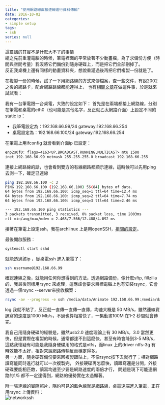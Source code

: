 ```yaml
---
title: "使用網路線直接連線進行資料傳輸"
date: 2016-10-02
categories:
- simple setup
tags:
- ssh
series: null
---
```


這篇講的其實不是什麼大不了的事情  
總之先前重灌電腦的時候，筆電裡面的平常放著不少動畫檔，為了求備份方便（時間與空間考量）我沒將它們備份到隨身硬碟上，而是把它們全部刪掉了。   
反正我桌機上還有同樣的動畫資料夾，想說重灌過後再把它們複製一份就是了。  
<!--more-->

在複製一份的時候，試了一下用網路線的方式來傳檔案，查一些文件，有說2002 之後的網路卡，配合網路跳線都能連得上，
也有[相關文章](http://askubuntu.com/questions/22835/how-to-network-two-ubuntu-computers-using-ethernet-without-a-router)在做這件事，於是就來試試看：   

我有一台筆電跟一台桌電，大致的設定如下： 首先是在兩端都接上網路線，分別在筆電和桌電的eth0（也可能是其他名字，反正就乙太網路介面）上設定不同的static ip：  

* 我筆電設定為：192.168.66.99/24 gateway:192.168.66.254   
* 桌電設定為：192.168.66.100/24 gateway:192.168.66.254   

在筆電上用ifconfig 就會看到介面ip 已設定：   
```txt
enp2s0f0: flags=4163<UP,BROADCAST,RUNNING,MULTICAST> mtu 1500
inet 192.168.66.99 netmask 255.255.255.0 broadcast 192.168.66.255
```
連接上網路線的話，也會看到雙方的有線網路都顯示連線，這時候可以先用ping 去測一下，確定已連線  
```bash
ping 192.168.66.100 -c 3
PING 192.168.66.100 (192.168.66.100) 56(84) bytes of data.
64 bytes from 192.168.66.100: icmp_seq=1 ttl=64 time=12.4 ms
64 bytes from 192.168.66.100: icmp_seq=2 ttl=64 time=7.74 ms
64 bytes from 192.168.66.100: icmp_seq=3 ttl=64 time=2.46 ms

--- 192.168.66.100 ping statistics ---
3 packets transmitted, 3 received, 0% packet loss, time 2003ms
rtt min/avg/max/mdev = 2.468/7.566/12.488/4.092 ms
```

接著在筆電上設定ssh，我在archlinux 上是用openSSH，[相關的設定](http://smalldd.pixnet.net/blog/post/24627330-arch-linux-%E5%AE%89%E8%A3%9D-openssh)。

最後開啟服務：  
```bash
systemctl start sshd
```
就能透過該ip ，從桌電ssh 進入筆電了：  
```bash
ssh username@192.168.66.99
```

確認連線之後，就能用任何你想得到的方法，透過網路備份，像什麼sftp, fillzilla 的，我最後同樣用rsync 來處理，這應該會要求目標電腦上也有安裝rsync，它會透過一個rsync --server來接收檔案：  
```bash
rsync -av --progress -e ssh /media/data/Animate 192.168.66.99:/media/data
```

log 我就不貼了，反正就一直傳一直傳一直傳，均速大概是 50 MB/s，雖然連線資訊寫的速度是1000 Mb/s，不過也算相當快了，一集動畫100M 在1-2 秒間就會傳完。  

我自己用隨身硬碟的經驗是，雖然usb2.0 速度理論上有 30 MB/s，3.0 當然更快，但是實際在複製的時候，通常都達不到這麼快，甚至有時會降到3-5 MB/s，
這點我懷疑有可能是我隨身硬碟用的格式是ntfs，而linux 上的driver ntfs-3g 有時效能不太好，相對來說網路傳輸反而穩定得多。  
另一方面，隨身硬碟備份要來回複製跟貼上，不像rsync按下去就行了；相對網路讀寫能同時進行就可以一次複製完，
外接硬碟再怎麼快，讀跟寫還是分開，外接硬碟要能相匹敵，讀寫均速至少要是網路速度的兩倍才行，
問題是現下可能連網路的1/5 都不一定達得到，網路的優勢實在太過顯著。  

附一張連線的實際照片，隱約可見的藍色線就是網路線，桌電遠端進入筆電，正在用rsync 上傳資料：   
![networkssh](/images/posts/DSC_0119.jpg) 